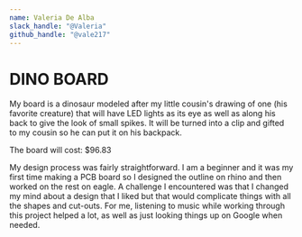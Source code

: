 ```yaml
---
name: Valeria De Alba
slack_handle: "@Valeria"
github_handle: "@vale217"
---
```


# DINO BOARD

<!-- Describe your board in 2-3 sentences. What are you making? What will it do? -->

My board is a dinosaur modeled after my little cousin's drawing of one (his favorite creature) that will have LED lights as its eye as well as along his back to give the look of small spikes.
It will be turned into a clip and gifted to my cousin so he can put it on his backpack.

<!-- How much is it going to cost? -->

The board will cost: $96.83

<!-- Tell us a little bit about your design process. What were some challenges? What helped? ***Totally optional*** -->

My design process was fairly straightforward.
I am a beginner and it was my first time making a PCB board so I designed the outline on rhino and then worked on the rest on eagle. 
A challenge I encountered was that I changed my mind about a design that I liked but that would complicate things with all the shapes and cut-outs.
For me, listening to music while working through this project helped a lot, as well as just looking things up on Google when needed.
